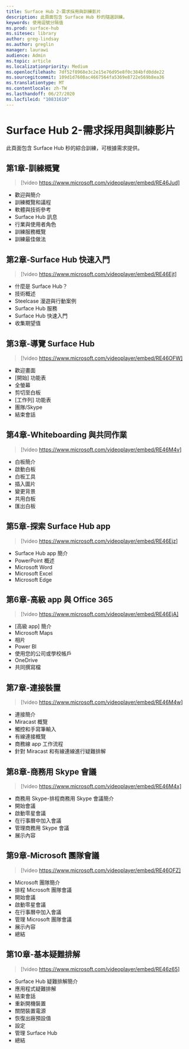 ```yaml
---
title: Surface Hub 2-需求採用與訓練影片
description: 此頁面包含 Surface Hub 秒的隨選訓練。
keywords: 使用逗號分隔值
ms.prod: surface-hub
ms.sitesec: library
author: greg-lindsay
ms.author: greglin
manager: laurawi
audience: Admin
ms.topic: article
ms.localizationpriority: Medium
ms.openlocfilehash: 7df52f8968e3c2e15e76d95e8f0c384bfd0dde22
ms.sourcegitcommit: 109d1d7608ac4667564fa5369e8722e569b8ea36
ms.translationtype: MT
ms.contentlocale: zh-TW
ms.lasthandoff: 06/27/2020
ms.locfileid: "10831610"
---
```

# Surface Hub 2-需求採用與訓練影片

此頁面包含 Surface Hub 秒的綜合訓練，可根據需求提供。

##  <a name="chapter-1---training-overview"></a>第1章-訓練概覽

> [!video https://www.microsoft.com/videoplayer/embed/RE46Jud] 

- 歡迎與簡介
- 訓練概覽和議程
- 軟體與技術參考
- Surface Hub 訊息
- 行業與使用者角色
- 訓練服務概覽
- 訓練最佳做法

##  <a name="chapter-2---getting-started-with-surface-hub"></a>第2章-Surface Hub 快速入門

> [!video https://www.microsoft.com/videoplayer/embed/RE46Ejt] 

- 什麼是 Surface Hub？
- 技術概述
- Steelcase 漫遊與行動案例
- Surface Hub 服務
- Surface Hub 快速入門
- 收集期望值

##  <a name="chapter-3---navigating-surface-hub"></a>第3章-導覽 Surface Hub

> [!video https://www.microsoft.com/videoplayer/embed/RE46OFW] 

- 歡迎畫面
- [開始] 功能表
- 全螢幕
- 剪切至白板
- [工作列] 功能表
- 團隊/Skype
- 結束會話

##  <a name="chapter-4---whiteboarding-and-collaboration"></a>第4章-Whiteboarding 與共同作業

> [!video https://www.microsoft.com/videoplayer/embed/RE46M4v] 

- 白板簡介
- 啟動白板
- 白板工具
- 插入圖片
- 變更背景
- 共用白板
- 匯出白板 
 
##  <a name="chapter-5---exploring-surface-hub-apps"></a>第5章-探索 Surface Hub app

> [!video https://www.microsoft.com/videoplayer/embed/RE46Ejz] 

- Surface Hub app 簡介
- PowerPoint 概述
- Microsoft Word
- Microsoft Excel
- Microsoft Edge

##  <a name="chapter-6---advanced-apps-and-office-365"></a>第6章-高級 app 與 Office 365

> [!video https://www.microsoft.com/videoplayer/embed/RE46EjA] 

- [高級 app] 簡介
- Microsoft Maps
- 相片
- Power BI
- 使用您的公司或學校帳戶
- OneDrive
- 共同撰寫檔

##  <a name="chapter-7---connecting-devices"></a>第7章-連接裝置

> [!video https://www.microsoft.com/videoplayer/embed/RE46M4w] 

- 連接簡介
- Miracast 概覽
- 觸控和手寫筆輸入
- 有線連接概覽
- 商務線 app 工作流程
- 針對 Miracast 和有線連線進行疑難排解    
 
##  <a name="chapter-8---skype-for-business-meetings"></a>第8章-商務用 Skype 會議

> [!video https://www.microsoft.com/videoplayer/embed/RE46M4x] 

- 商務用 Skype-排程商務用 Skype 會議簡介
- 開始會議
- 啟動零星會議
- 在行事曆中加入會議
- 管理商務用 Skype 會議
- 展示內容
    
##  <a name="chapter-9---microsoft-teams-meetings"></a>第9章-Microsoft 團隊會議

> [!video https://www.microsoft.com/videoplayer/embed/RE46OFZ] 

- Microsoft 團隊簡介
- 排程 Microsoft 團隊會議
- 開始會議
- 啟動零星會議
- 在行事曆中加入會議
- 管理 Microsoft 團隊會議
- 展示內容
- 總結

##  <a name="chapter-10---basic-troubleshooting"></a>第10章-基本疑難排解

> [!video https://www.microsoft.com/videoplayer/embed/RE46z65] 

- Surface Hub 疑難排解簡介
- 應用程式疑難排解
- 結束會話
- 重新開機裝置
- 關閉裝置電源
- 恢復出廠預設值
- 設定
- 管理 Surface Hub
- 總結